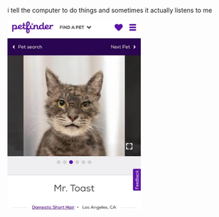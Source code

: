 i tell the computer to do things and sometimes it actually listens to me
<!--START_SECTION:update_image-->
<img src=https://raw.githubusercontent.com/sneakykestrel/sneakykestrel/main/.github/images/mr-toast.png height="" width="300" align=left alt=kitty />
<!--END_SECTION:update_image-->

